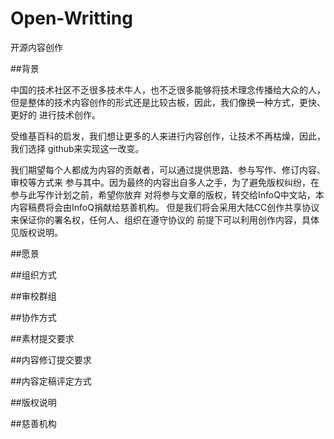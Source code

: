 Open-Writting
=============

开源内容创作

##背景

中国的技术社区不乏很多技术牛人，也不乏很多能够将技术理念传播给大众的人，
但是整体的技术内容创作的形式还是比较古板，因此，我们像换一种方式，更快、更好的
进行技术创作。

受维基百科的启发，我们想让更多的人来进行内容创作，让技术不再枯燥，因此，我们选择
github来实现这一改变。

我们期望每个人都成为内容的贡献者，可以通过提供思路、参与写作、修订内容、审校等方式来
参与其中。因为最终的内容出自多人之手，为了避免版权纠纷，在参与此写作计划之前，希望你放弃
对将参与文章的版权，转交给InfoQ中文站，本内容稿费将会由InfoQ捐献给慈善机构。
但是我们将会采用大陆CC创作共享协议来保证你的署名权，任何人、组织在遵守协议的
前提下可以利用创作内容，具体见版权说明。

##愿景

##组织方式

##审校群组

##协作方式

##素材提交要求


##内容修订提交要求

##内容定稿评定方式

##版权说明

##慈善机构




